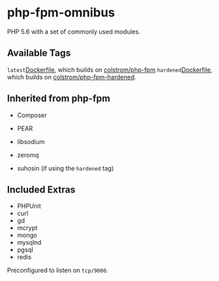 php-fpm-omnibus
===============

PHP 5.6 with a set of commonly used modules.

Available Tags
--------------
```latest```[Dockerfile](https://github.com/colstrom/docker-php-fpm-omnibus/blob/master/Dockerfile), which builds on [colstrom/php-fpm](https://github.com/colstrom/docker-php-fpm)
```hardened```[Dockerfile](https://github.com/colstrom/docker-php-fpm-omnibus/blob/hardened/Dockerfile), which builds on [colstrom/php-fpm-hardened](https://github.com/colstrom/docker-php-fpm-hardened).

Inherited from php-fpm
----------------------
* Composer
* PEAR
* libsodium
* zeromq

* suhosin (if using the ```hardened``` tag)

Included Extras
---------------
* PHPUnit
* curl
* gd
* mcrypt
* mongo
* mysqlnd
* pgsql
* redis

Preconfigured to listen on ```tcp/9000```.

